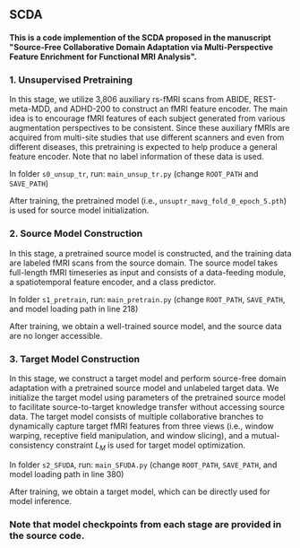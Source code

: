 ## SCDA

#### This is a code implemention of the SCDA proposed in the manuscript "Source-Free Collaborative Domain Adaptation via Multi-Perspective Feature Enrichment for Functional MRI Analysis".

### 1. Unsupervised Pretraining
In this stage, we utilize 3,806 auxiliary rs-fMRI scans from ABIDE, REST-meta-MDD, and ADHD-200 to construct an fMRI feature encoder. The main idea is to encourage fMRI features of each subject generated from various augmentation perspectives to be consistent. Since these auxiliary fMRIs are acquired from multi-site studies that use different scanners and even from different diseases, this pretraining is expected to help produce a general feature encoder. Note that no label information of these data is used. 

In folder `s0_unsup_tr`, run: `main_unsup_tr.py` (change `ROOT_PATH` and `SAVE_PATH`)

After training, the pretrained model (i.e., `unsuptr_mavg_fold_0_epoch_5.pth`) is used for source model initialization.

### 2. Source Model Construction
In this stage, a pretrained source model is constructed, and the training data are labeled fMRI scans from the source domain. The source model takes full-length fMRI timeseries as input and consists of a data-feeding module, a spatiotemporal feature encoder, and a class predictor. 

In folder `s1_pretrain`, run: `main_pretrain.py` (change `ROOT_PATH`, `SAVE_PATH`, and model loading path in line 218)

After training, we obtain a well-trained source model, and the source data are no longer accessible. 

### 3. Target Model Construction
In this stage, we construct a target model and perform source-free domain adaptation with a pretrained source model and unlabeled target data. We initialize the target model using parameters of the pretrained source model to facilitate source-to-target knowledge transfer without accessing source data. The target model consists of multiple collaborative branches to dynamically capture target fMRI features from three views (i.e., window warping, receptive field manipulation, and window slicing), and a mutual-consistency constraint $L_M$ is used for target model optimization.

In folder `s2_SFUDA`, run: `main_SFUDA.py` (change `ROOT_PATH`, `SAVE_PATH`, and model loading path in line 380)

After training, we obtain a target model, which can be directly used for model inference.

### Note that model checkpoints from each stage are provided in the source code.

